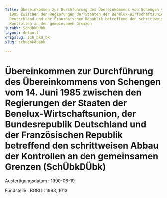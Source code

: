 ```yaml
---
Title: Übereinkommen zur Durchführung des Übereinkommens von Schengen vom 14. Juni
  1985 zwischen den Regierungen der Staaten der Benelux-Wirtschaftsunion, der Bundesrepublik
  Deutschland und der Französischen Republik betreffend den schrittweisen Abbau der
  Kontrollen an den gemeinsamen Grenzen
jurabk: SchÜbkDÜbk
layout: default
origslug: sch_bkd_bk
slug: schuebkduebk

---
```


# Übereinkommen zur Durchführung des Übereinkommens von Schengen vom 14. Juni 1985 zwischen den Regierungen der Staaten der Benelux-Wirtschaftsunion, der Bundesrepublik Deutschland und der Französischen Republik betreffend den schrittweisen Abbau der Kontrollen an den gemeinsamen Grenzen (SchÜbkDÜbk)

Ausfertigungsdatum
:   1990-06-19

Fundstelle
:   BGBl II: 1993, 1013


